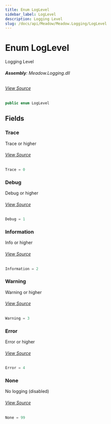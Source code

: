 ```yaml
---
title: Enum LogLevel
sidebar_label: LogLevel
description: Logging Level
slug: /docs/api/Meadow/Meadow.Logging/LogLevel
---
```

# Enum LogLevel
Logging Level

###### **Assembly**: Meadow.Logging.dll
###### [View Source](https://github.com/WildernessLabs/Meadow.Logging.git/blob/develop/Source/Meadow.Logging/lib/Loglevel.cs#L6)
```csharp title="Declaration"
public enum LogLevel
```
## Fields
### Trace
Trace or higher
###### [View Source](https://github.com/WildernessLabs/Meadow.Logging.git/blob/develop/Source/Meadow.Logging/lib/Loglevel.cs#L11)
```csharp title="Declaration"
Trace = 0
```
### Debug
Debug or higher
###### [View Source](https://github.com/WildernessLabs/Meadow.Logging.git/blob/develop/Source/Meadow.Logging/lib/Loglevel.cs#L15)
```csharp title="Declaration"
Debug = 1
```
### Information
Info or higher
###### [View Source](https://github.com/WildernessLabs/Meadow.Logging.git/blob/develop/Source/Meadow.Logging/lib/Loglevel.cs#L19)
```csharp title="Declaration"
Information = 2
```
### Warning
Warning or higher
###### [View Source](https://github.com/WildernessLabs/Meadow.Logging.git/blob/develop/Source/Meadow.Logging/lib/Loglevel.cs#L23)
```csharp title="Declaration"
Warning = 3
```
### Error
Error or higher
###### [View Source](https://github.com/WildernessLabs/Meadow.Logging.git/blob/develop/Source/Meadow.Logging/lib/Loglevel.cs#L27)
```csharp title="Declaration"
Error = 4
```
### None
No logging (disabled)
###### [View Source](https://github.com/WildernessLabs/Meadow.Logging.git/blob/develop/Source/Meadow.Logging/lib/Loglevel.cs#L31)
```csharp title="Declaration"
None = 99
```
